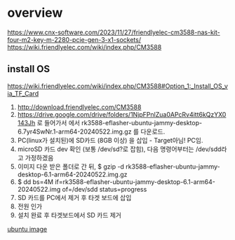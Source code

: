 # overview
https://www.cnx-software.com/2023/11/27/friendlyelec-cm3588-nas-kit-four-m2-key-m-2280-pcie-gen-3-x1-sockets/  
https://wiki.friendlyelec.com/wiki/index.php/CM3588  

## install OS

https://wiki.friendlyelec.com/wiki/index.php/CM3588#Option_1:_Install_OS_via_TF_Card
1. http://download.friendlyelec.com/CM3588
2. https://drive.google.com/drive/folders/1NjpFPnlZua0APcRv4itt6kQzYX0143Jh 로 들어가서 에서 rk3588-eflasher-ubuntu-jammy-desktop-6.7yr4SwNr.1-arm64-20240522.img.gz 를 다운로드.
3. PC(linux가 설치된)에 SD카드 (8GB 이상) 을 삽입 - Target아님! PC임.
4. microSD 카드 dev 확인 (보통 /dev/sd?로 잡힘), 다음 명령어부터는 /dev/sdd라고 가정하겠음
5. 이미지 다운 받은 폴더로 간 뒤, $ gzip -d rk3588-eflasher-ubuntu-jammy-desktop-6.1-arm64-20240522.img.gz
6. $ dd bs=4M if=rk3588-eflasher-ubuntu-jammy-desktop-6.1-arm64-20240522.img of=/dev/sdd status=progress
7. SD 카드를 PC에서 제거 후 타겟 보드에 삽입
8. 전원 인가
9. 설치 완료 후 타겟보드에서 SD 카드 제거

[ubuntu image](./IMG_4480.jpg)
